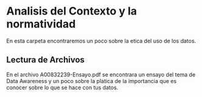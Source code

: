 # Analisis del Contexto y la normatividad
En esta carpeta encontraremos un poco sobre la etica del uso de los datos.

## Lectura de Archivos
En el archivo A00832239-Ensayo.pdf se encontrara un ensayo del tema de Data Awareness y un poco sobre la platica de la importancia que es conocer sobre lo que se hace con tus datos.
